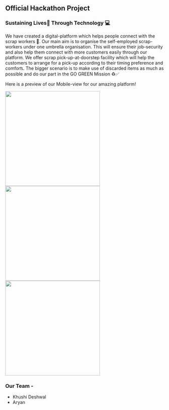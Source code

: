 ## Official Hackathon Project


### Sustaining Lives🌲 Through Technology 💻

We have created a digital-platform which helps people connect with the scrap workers 🔗. Our main aim is to organise the self-employed scrap-workers under one umbrella organisation. This will ensure their job-security and also help them connect with more customers easily through our platform. We offer scrap pick-up-at-doorstep facility which will help the customers to arrange for a pick-up according to their timing preference and comfort📞. The bigger scenario is to make use of discarded items as much as possible and do our part in the GO GREEN Mission ♻✅


Here is a preview of our Mobile-view for our amazing platform!

<img src="imgs/1.jpeg" height="300px">             <img src="imgs/4.jpeg" height="300px">            <img src="imgs/mob1N.jpeg" height="300px"> 


### Our Team -
- Khushi Deshwal
- Aryan
